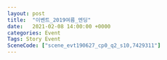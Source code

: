 ```yaml
---
layout: post
title:  "이벤트_2019여름_엔딩"
date:   2021-02-08 14:00:00 +0000
categories: Event
Tags: Story Event
SceneCode: ["scene_evt190627_cp0_q2_s10,7429311"]
---
```


